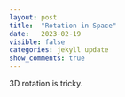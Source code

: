 ```yaml
---
layout: post
title:  "Rotation in Space"
date:   2023-02-19
visible: false
categories: jekyll update
show_comments: true
---
```


3D rotation is tricky.

